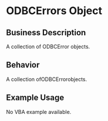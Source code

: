 # ODBCErrors Object

## Business Description
A collection of ODBCError objects.

## Behavior
A collection ofODBCErrorobjects.

## Example Usage
No VBA example available.